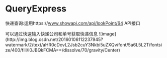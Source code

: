 # QueryExpress
快递查询:运用https://www.showapi.com/api/lookPoint/64 API接口
<p>可以通过快速输入快递公司和单号获取快递信息
![image](http://img.blog.csdn.net/20160106112237945?watermark/2/text/aHR0cDovL2Jsb2cuY3Nkbi5uZXQv/font/5a6L5L2T/fontsize/400/fill/I0JBQkFCMA==/dissolve/70/gravity/Center)

